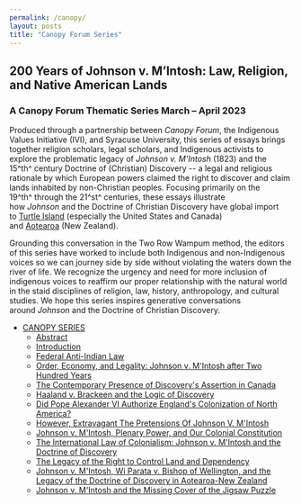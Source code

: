 ```yaml
---
permalink: /canopy/
layout: posts
title: "Canopy Forum Series"
---
```

## 200 Years of Johnson v. M’Intosh: Law, Religion, and Native American Lands
### A Canopy Forum Thematic Series March – April 2023
Produced through a partnership between *Canopy Forum*, the Indigenous Values Initiative (IVI), and Syracuse University, this series of essays brings together religion scholars, legal scholars, and Indigenous activists to explore the problematic legacy of *Johnson v. M'Intosh* (1823) and the 15^th^ century Doctrine of (Christian) Discovery -- a legal and religious rationale by which European powers claimed the right to discover and claim lands inhabited by non-Christian peoples. Focusing primarily on the 19^th^ through the 21^st^ centuries, these essays illustrate how *Johnson* and the Doctrine of Christian Discovery have global import to [Turtle Island](https://en.wikipedia.org/wiki/Turtle_Island_(Native_American_folklore)) (especially the United States and Canada) and [Aotearoa](https://en.wikipedia.org/wiki/Aotearoa) (New Zealand). 

Grounding this conversation in the Two Row Wampum method, the editors of this series have worked to include both Indigenous and non-Indigenous voices so we can journey side by side without violating the waters down the river of life. We recognize the urgency and need for more inclusion of indigenous voices to reaffirm our proper relationship with the natural world in the staid disciplines of religion, law, history, anthropology, and cultural studies. We hope this series inspires generative conversations around *Johnson* and the Doctrine of Christian Discovery.

-   [CANOPY SERIES](https://canopyforum.org/200-years-of-johnson-v-mintosh-law-religion-and-native-american-lands/)
    -   [Abstract](https://canopyforum.org/200-years-of-johnson-v-mintosh-law-religion-and-native-american-lands/)
    -   [Introduction](https://canopyforum.org/2023/03/10/introduction-to-the-200-years-of-johnson-v-mintosh-law-religion-and-native-american-lands-series/)
    -   [Federal Anti-Indian Law](https://canopyforum.org/2023/03/07/federal-anti-indian-law-the-legal-entrapment-of-indigenous-peoples/)
    -   [Order, Economy, and Legality: Johnson v. M'Intosh after Two Hundred Years](https://canopyforum.org/2023/03/11/order-economy-and-legality-johnson-v-mintosh-after-two-hundred-years/)
    -   [The Contemporary Presence of Discovery's Assertion in Canada](https://canopyforum.org/2023/03/14/the-contemporary-presence-of-discoverys-assertion-in-canada/)
    -   [Haaland v. Brackeen and the Logic of Discovery](https://canopyforum.org/2023/03/18/haaland-v-brackeen-and-the-logic-of-discovery/)
    -   [Did Pope Alexander VI Authorize England's Colonization of North America?](https://canopyforum.org/2023/03/21/did-pope-alexander-vi-authorize-englands-colonization-of-north-america/)
    -   [However, Extravagant The Pretensions Of Johnson V. M'Intosh](https://canopyforum.org/2023/03/23/however-extravagant-the-pretensions-of-johnson-v-mintosh/)
    -   [Johnson v. M'Intosh, Plenary Power, and Our Colonial Constitution](https://canopyforum.org/2023/03/29/johnson-v-mintosh-plenary-power-and-our-colonial-constitution/)
    -   [The International Law of Colonialism: Johnson v. M'Intosh and the Doctrine of Discovery](https://canopyforum.org/2023/03/30/the-international-law-of-colonialism-johnson-v-mintosh-and-the-doctrine-of-discovery-applied-worldwide/)
    -   [The Legacy of the Right to Control Land and Dependency](https://canopyforum.org/2023/04/01/the-legacy-of-the-right-to-control-land-and-dependency/)
    -   [Johnson v. M'Intosh, Wi Parata v. Bishop of Wellington, and the Legacy of the Doctrine of Discovery in Aotearoa-New Zealand](https://canopyforum.org/2023/04/11/johnson-v-mintosh-wi-parata-v-bishop-of-wellington-and-the-legacy-of-the-doctrine-of-discovery-in-aotearoa-new-zealand/)
    -   [Johnson v. M'Intosh and the Missing Cover of the Jigsaw Puzzle](https://canopyforum.org/2023/04/13/johnson-v-mintosh-and-the-missing-cover-of-the-jigsaw-puzzle/)